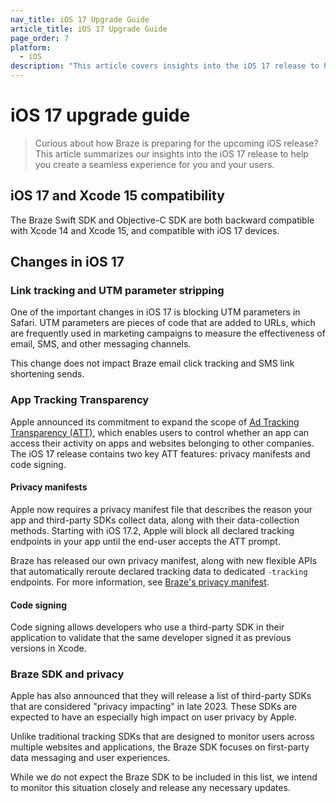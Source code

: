```yaml
---
nav_title: iOS 17 Upgrade Guide
article_title: iOS 17 Upgrade Guide
page_order: 7
platform: 
  - iOS
description: "This article covers insights into the iOS 17 release to help you upgrade your SDK seamlessly."
---
```


# iOS 17 upgrade guide

> Curious about how Braze is preparing for the upcoming iOS release? This article summarizes our insights into the iOS 17 release to help you create a seamless experience for you and your users.

## iOS 17 and Xcode 15 compatibility
The Braze Swift SDK and Objective-C SDK are both backward compatible with Xcode 14 and Xcode 15, and compatible with iOS 17 devices.

## Changes in iOS 17

### Link tracking and UTM parameter stripping

One of the important changes in iOS 17 is blocking UTM parameters in Safari. UTM parameters are pieces of code that are added to URLs, which are frequently used in marketing campaigns to measure the effectiveness of email, SMS, and other messaging channels. 

This change does not impact Braze email click tracking and SMS link shortening sends.

### App Tracking Transparency

Apple announced its commitment to expand the scope of [Ad Tracking Transparency (ATT)](https://support.apple.com/en-us/HT212025), which enables users to control whether an app can access their activity on apps and websites belonging to other companies. The iOS 17 release contains two key ATT features: privacy manifests and code signing.

#### Privacy manifests

Apple now requires a privacy manifest file that describes the reason your app and third-party SDKs collect data, along with their data-collection methods. Starting with iOS 17.2, Apple will block all declared tracking endpoints in your app until the end-user accepts the ATT prompt.

Braze has released our own privacy manifest, along with new flexible APIs that automatically reroute declared tracking data to dedicated `-tracking` endpoints. For more information, see [Braze's privacy manifest]({{site.baseurl}}/developer_guide/platform_integration_guides/swift/privacy_manifest).

#### Code signing

Code signing allows developers who use a third-party SDK in their application to validate that the same developer signed it as previous versions in Xcode. 

### Braze SDK and privacy

Apple has also announced that they will release a list of third-party SDKs that are considered "privacy impacting" in late 2023. These SDKs are expected to have an especially high impact on user privacy by Apple.

Unlike traditional tracking SDKs that are designed to monitor users across multiple websites and applications, the Braze SDK focuses on first-party data messaging and user experiences.

While we do not expect the Braze SDK to be included in this list, we intend to monitor this situation closely and release any necessary updates.
